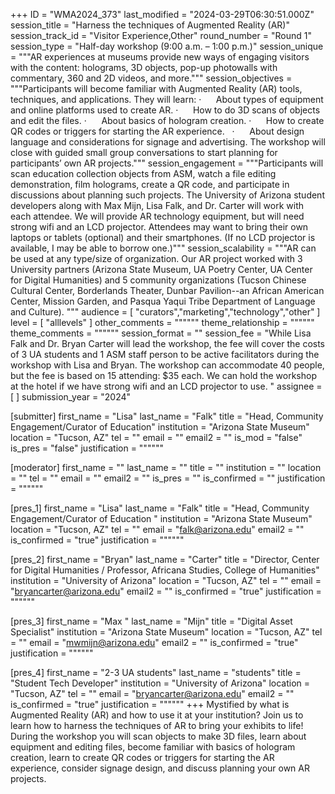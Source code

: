 +++
ID = "WMA2024_373"
last_modified = "2024-03-29T06:30:51.000Z"
session_title = "Harness the techniques of Augmented Reality (AR)"
session_track_id = "Visitor Experience,Other"
round_number = "Round 1"
session_type = "Half-day workshop (9:00 a.m. – 1:00 p.m.)"
session_unique = """AR experiences at museums provide new ways of engaging visitors with the content: holograms, 3D objects, pop-up photowalls with commentary, 360 and 2D videos, and more."""
session_objectives = """Participants will become familiar with Augmented Reality (AR) tools, techniques, and applications. They will learn:
·      About types of equipment and online platforms used to create AR.
·      How to do 3D scans of objects and edit the files.
·      About basics of hologram creation.
·      How to create QR codes or triggers for starting the AR experience.  
·      About design language and considerations for signage and advertising.
The workshop will close with guided small group conversations to start planning for participants’ own AR projects."""
session_engagement = """Participants will scan education collection objects from ASM, watch a file editing demonstration, film holograms, create a QR code, and participate in discussions about planning such projects. The University of Arizona student developers along with Max Mijn, Lisa Falk, and Dr. Carter will work with each attendee.
We will provide AR technology equipment, but will need strong wifi and an LCD projector. Attendees may want to bring their own laptops or tablets (optional) and their smartphones. (If no LCD projector is available, I may be able to borrow one.)"""
session_scalability = """AR can be used at any type/size of organization. Our AR project worked with 3 University partners (Arizona State Museum, UA Poetry Center, UA Center for Digital Humanities) and 5 community organizations (Tucson Chinese Cultural Center, Borderlands Theater, Dunbar Pavilion--an African American Center, Mission Garden, and Pasqua Yaqui Tribe Department of Language and Culture).
"""
audience = [ "curators","marketing","technology","other" ]
level = [ "alllevels" ]
other_comments = """"""
theme_relationship = """"""
theme_comments = """"""
session_format = ""
session_fee = "While Lisa Falk and Dr. Bryan Carter will lead the workshop, the fee will cover the costs of 3 UA students and 1 ASM staff person to be active facilitators during the workshop with Lisa and Bryan.
The workshop can accommodate 40 people, but the fee is based on 15 attending: $35 each. We can hold the workshop at the hotel if we have strong wifi and an LCD projector to use.
"
assignee = [  ]
submission_year = "2024"

[submitter]
first_name = "Lisa"
last_name = "Falk"
title = "Head, Community Engagement/Curator of Education"
institution = "Arizona State Museum"
location = "Tucson, AZ"
tel = ""
email = ""
email2 = ""
is_mod = "false"
is_pres = "false"
justification = """"""

[moderator]
first_name = ""
last_name = ""
title = ""
institution = ""
location = ""
tel = ""
email = ""
email2 = ""
is_pres = ""
is_confirmed = ""
justification = """"""

[pres_1]
first_name = "Lisa"
last_name = "Falk"
title = "Head, Community Engagement/Curator of Education "
institution = "Arizona State Museum"
location = "Tucson, AZ"
tel = ""
email = "falk@arizona.edu"
email2 = ""
is_confirmed = "true"
justification = """"""

[pres_2]
first_name = "Bryan"
last_name = "Carter"
title = "Director, Center for Digital Humanities / Professor, Africana Studies, College of Humanities"
institution = "University of Arizona"
location = "Tucson, AZ"
tel = ""
email = "bryancarter@arizona.edu"
email2 = ""
is_confirmed = "true"
justification = """"""

[pres_3]
first_name = "Max "
last_name = "Mijn"
title = "Digital Asset Specialist"
institution = "Arizona State Museum"
location = "Tucson, AZ"
tel = ""
email = "mwmijn@arizona.edu"
email2 = ""
is_confirmed = "true"
justification = """"""

[pres_4]
first_name = "2-3 UA students"
last_name = "students"
title = "Student Tech Developer"
institution = "University of Arizona"
location = "Tucson, AZ"
tel = ""
email = "bryancarter@arizona.edu"
email2 = ""
is_confirmed = "true"
justification = """"""
+++
Mystified by what is Augmented Reality (AR) and how to use it at your institution? Join us to learn how to harness the techniques of AR to bring your exhibits to life! During the workshop you will scan objects to make 3D files, learn about equipment and editing files, become familiar with basics of hologram creation, learn to create QR codes or triggers for starting the AR experience, consider signage design, and discuss planning your own AR projects.
